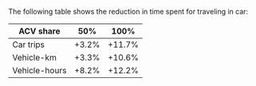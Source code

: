 

The following table shows the reduction in time spent for traveling in car:

| ACV  share     | 50%     | 100%    |
|----------------|---------|---------|
| Car trips      |  +3.2%  | +11.7%  |
| Vehicle-km     |  +3.3%  | +10.6%  |
| Vehicle-hours  |  +8.2%  | +12.2%  |